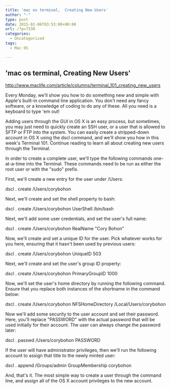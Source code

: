 ```yaml
---
title: 'mac os terminal,  Creating New Users'
author: "-"
type: post
date: 2015-02-06T03:53:00+00:00
url: /?p=7330
categories:
  - Uncategorized
tags:
  - Mac OS

---
```

## 'mac os terminal,  Creating New Users'
http://www.maclife.com/article/columns/terminal_101_creating_new_users

Every Monday, we'll show you how to do something new and simple with Apple's built-in command line application. You don't need any fancy software, or a knowledge of coding to do any of these. All you need is a keyboard to type 'em out!

Adding users through the GUI in OS X is an easy process, but sometimes, you may just need to quickly create an SSH user, or a user that is allowed to SFTP or FTP into the system. You can easily create a stripped-down account in OS X using the dscl command, and we'll show you how in this week's Terminal 101. Continue reading to learn all about creating new users through the Terminal.

In order to create a complete user, we'll type the following commands one-at-a-time into the Terminal. These commands need to be run as either the root user or with the "sudo" prefix.

First, we'll create a new entry for the user under /Users:

dscl . create /Users/corybohon
  
Next, we'll create and set the shell property to bash:

dscl . create /Users/corybohon UserShell /bin/bash
  
Next, we'll add some user credentials, and set the user's full name:

dscl . create /Users/corybohon RealName "Cory Bohon"
  
Now, we'll create and set a unique ID for the user. Pick whatever works for you here, ensuring that it hasn't been used by previous users:

dscl . create /Users/corybohon UniqueID 503
  
Next, we'll create and set the user's group ID property:

dscl . create /Users/corybohon PrimaryGroupID 1000
  
Now, we'll set the user's home directory by running the following command. Ensure that you replace both instances of the shortname in the command below:

dscl . create /Users/corybohon NFSHomeDirectory /Local/Users/corybohon
  
Now we'll add some security to the user account and set their password. Here, you'll replace "PASSWORD" with the actual password that will be used initially for their account. The user can always change the password later:

dscl . passwd /Users/corybohon PASSWORD
  
If the user will have administrator privileges, then we'll run the following account to assign that title to the newly minted user:

dscl . append /Groups/admin GroupMembership corybohon
  
And, that's it. The most simple way to create a user through the command line, and assign all of the OS X account privileges to the new account.